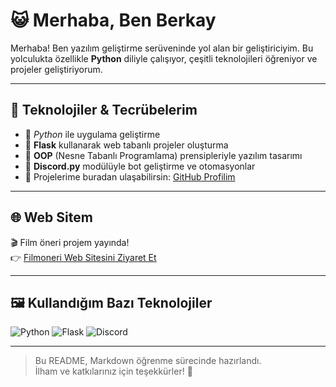 # 😺 Merhaba, Ben Berkay

Merhaba! Ben yazılım geliştirme serüveninde yol alan bir geliştiriciyim. Bu yolculukta özellikle **Python** diliyle çalışıyor, çeşitli teknolojileri öğreniyor ve projeler geliştiriyorum.  

---

## 🚀 Teknolojiler & Tecrübelerim

- 🔹 *Python* ile uygulama geliştirme  
- 🔹 **Flask** kullanarak web tabanlı projeler oluşturma  
- 🔹 **OOP** (Nesne Tabanlı Programlama) prensipleriyle yazılım tasarımı  
- 🔹 **Discord.py** modülüyle bot geliştirme ve otomasyonlar  
- 🔗 Projelerime buradan ulaşabilirsin: [GitHub Profilim](https://www.github.com/berkayiskl)

---

## 🌐 Web Sitem

🎬 Film öneri projem yayında!  
👉 [Filmoneri Web Sitesini Ziyaret Et](https://berkayiskl.github.io/filmoneri/)

---

## 🖼️ Kullandığım Bazı Teknolojiler

![Python](https://img.shields.io/badge/Python-3670A0?style=for-the-badge&logo=python&logoColor=ffdd54)
![Flask](https://img.shields.io/badge/Flask-000000?style=for-the-badge&logo=flask&logoColor=white)
![Discord](https://img.shields.io/badge/Discord.py-5865F2?style=for-the-badge&logo=discord&logoColor=white)

---

> Bu README, Markdown öğrenme sürecinde hazırlandı.  
> İlham ve katkılarınız için teşekkürler! 🙏
